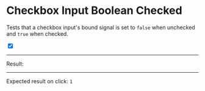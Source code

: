 # Checkbox Input Boolean Checked

Tests that a checkbox input's bound signal is set to `false` when unchecked and `true` when checked.

<div>
  <input id="clickable" type="checkbox" data-bind-result checked /> 
  <span data-text="$result"></span>
  <hr />
  Result:
  <code id="result" data-text="$result === false ? 1 : ($result === true ? 0 : -1)"></code>
  <hr />
  Expected result on click: <code>1</code>
</div>